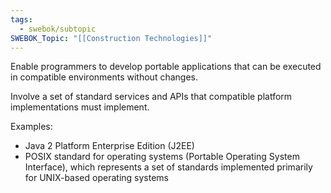 ```yaml
---
tags:
  - swebok/subtopic
SWEBOK_Topic: "[[Construction Technologies]]"
---
```

Enable programmers to develop portable applications that can be executed in compatible environments without changes.

Involve a set of standard services and APIs that compatible platform implementations must implement.

Examples:
- Java 2 Platform Enterprise Edition (J2EE)
- POSIX standard for operating systems (Portable Operating System Interface), which represents a set of standards implemented primarily for UNIX-based operating systems
